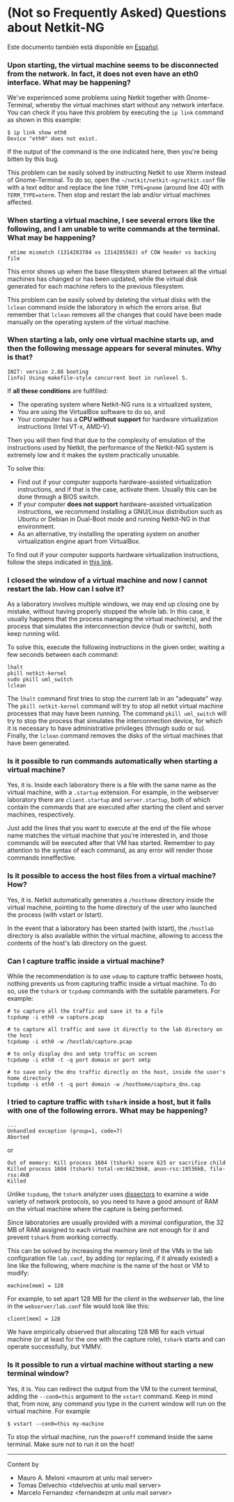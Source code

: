 # (Not so Frequently Asked) Questions about Netkit-NG

Este documento también está disponible en [Español](preguntas-frecuentes.md).

### Upon starting, the virtual machine seems to be disconnected from the network. In fact, it does not even have an eth0 interface. What may be happening?

We've experienced some problems using Netkit together with Gnome-Terminal, whereby the virtual machines start without any network interface. You can check if you have this problem by executing the `ip link` command as shown in this example:

    $ ip link show eth0
    Device "eth0" does not exist.

If the output of the command is the one indicated here, then you're being bitten by this bug.

This problem can be easily solved by instructing Netkit to use Xterm instead of Gnome-Terminal. To do so, open the `~/netkit/netkit-ng/netkit.conf` file with a text editor and replace the line `TERM_TYPE=gnome` (around line 40) with `TERM_TYPE=xterm`. Then stop and restart the lab and/or virtual machines affected.

### When starting a virtual machine, I see several errors like the following, and I am unable to write commands at the terminal. What may be happening?

     mtime mismatch (1314283784 vs 1314285563) of COW header vs backing file

This error shows up when the base filesystem shared between all the virtual machines has changed or has been updated, while the virtual disk generated for each machine refers to the previous filesystem.

This problem can be easily solved by deleting the virtual disks with the `lclean` command inside the laboratory in which the errors arise. But remember that `lclean` removes all the changes that could have been made manually on the operating system of the virtual machine.

### When starting a lab, only one virtual machine starts up, and then the following message appears for several minutes. Why is that?

    INIT: version 2.88 booting
    [info] Using makefile-style concurrent boot in runlevel S.

If **all these conditions** are fullfilled:

- The operating system where Netkit-NG runs is a virtualized system,
- You are using the VirtualBox software to do so, and
- Your computer has a **CPU without support** for hardware virtualization instructions (Intel VT-x, AMD-V).

Then you will then find that due to the complexity of emulation of the instructions used by Netkit, the performance of the Netkit-NG system is extremely low and it makes the system practically unusable.

To solve this:

- Find out if your computer supports hardware-assisted virtualization instructions, and if that is the case, activate them. Usually this can be done through a BIOS switch.
- If your computer **does not support** hardware-assisted virtualization instructions, we recommend installing a GNU/Linux distribution such as Ubuntu or Debian in Dual-Boot mode and running Netkit-NG in that environment.
- As an alternative, try installing the operating system on another virtualization engine apart from VirtualBox.

To find out if your computer supports hardware virtualization instructions, follow the steps indicated in [this link](https://blogs.msdn.microsoft.com/taylorb/2008/06/19/hyper-v-will-my-computer-run-hyper-v-detecting-intel-vt-and-amd-v/).

### I closed the window of a virtual machine and now I cannot restart the lab. How can I solve it?

As a laboratory involves multiple windows, we may end up closing one by mistake, without having properly stopped the whole lab. In this case, it usually happens that the process managing the virtual machine(s), and the process that simulates the interconnection device (hub or switch), both keep running wild.

To solve this, execute the following instructions in the given order, waiting a few seconds between each command:

    lhalt
    pkill netkit-kernel
    sudo pkill uml_switch
    lclean

The `lhalt` command first tries to stop the current lab in an "adequate" way. The `pkill netkit-kernel` command will try to stop all netkit virtual machine processes that may have been running. The command `pkill uml_switch` will try to stop the process that simulates the interconnection device, for which it is necessary to have administrative privileges (through sudo or su). Finally, the `lclean` command removes the disks of the virtual machines that have been generated.

### Is it possible to run commands automatically when starting a virtual machine?

Yes, it is. Inside each laboratory there is a file with the same name as the virtual machine, with a `.startup` extension. For example, in the webserver laboratory there are `client.startup` and `server.startup`, both of which contain the commands that are executed after starting the client and server machines, respectively.

Just add the lines that you want to execute at the end of the file whose name matches the virtual machine that you're interested in, and those commands will be executed after that VM has started. Remember to pay attention to the syntax of each command, as any error will render those commands inneffective.

### Is it possible to access the host files from a virtual machine? How?

Yes, it is. Netkit automatically generates a `/hosthome` directory inside the virtual machine, pointing to the home directory of the user who launched the process (with vstart or lstart).

In the event that a laboratory has been started (with lstart), the `/hostlab` directory is also available within the virtual machine, allowing to access the contents of the host's lab directory on the guest.

### Can I capture traffic inside a virtual machine?

While the recommendation is to use `vdump` to capture traffic between hosts, nothing prevents us from capturing traffic inside a virtual machine. To do so, use the `tshark` or `tcpdump` commands with the suitable parameters. For example:

    # to capture all the traffic and save it to a file
    tcpdump -i eth0 -w capture.pcap

    # to capture all traffic and save it directly to the lab directory on the host
    tcpdump -i eth0 -w /hostlab/capture.pcap

    # to only display dns and smtp traffic on screen
    tcpdump -i eth0 -t -q port domain or port smtp

    # to save only the dns traffic directly on the host, inside the user's home directory
    tcpdump -i eth0 -t -q port domain -w /hosthome/captura_dns.cap

### I tried to capture traffic with `tshark` inside a host, but it fails with one of the following errors. What may be happening?

    ...
    Unhandled exception (group=1, code=7)
    Aborted

or

    Out of memory: Kill process 1604 (tshark) score 625 or sacrifice child
    Killed process 1604 (tshark) total-vm:68236kB, anon-rss:19536kB, file-rss:4kB
    Killed

Unlike `tcpdump`, the `tshark` analyzer uses
[dissectors](https://www.wireshark.org/docs/wsdg_html_chunked/ChapterDissection.html)
to examine a wide variety of network protocols, so you need to have a good
amount of RAM on the virtual machine where the capture is being performed.

Since laboratories are usually provided with a minimal configuration,
the 32 MB of RAM assigned to each virtual machine are not enough for it and
prevent `tshark` from working correctly.

This can be solved by increasing the memory limit of the VMs in the lab
configuration file `lab.conf`, by adding (or replacing, if it already existed)
a line like the following, where _machine_ is the name of the host or VM to modify:

    machine[mem] = 128

For example, to set apart 128 MB for the _client_ in the _webserver_ lab, the
line in the `webserver/lab.conf` file would look like this:

    client[mem] = 128

We have empirically observed that allocating 128 MB for each virtual machine
(or at least for the one with the capture role), `tshark` starts and can
operate successfully, but YMMV.

### Is it possible to run a virtual machine without starting a new terminal window?

Yes, it is. You can redirect the output from the VM to the current terminal, adding the `--con0=this` argument to the `vstart` command. Keep in mind that, from now, any command you type in the current window will run on the virtual machine. For example

    $ vstart --con0=this my-machine

To stop the virtual machine, run the `poweroff` command inside the same terminal. Make sure not to run it on the host!

---

Content by

* Mauro A. Meloni \<maurom at unlu mail server\>
* Tomas Delvechio \<tdelvechio at unlu mail server\>
* Marcelo Fernandez \<fernandezm at unlu mail server\>
